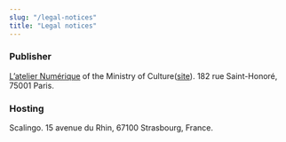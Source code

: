 ```yaml
---
slug: "/legal-notices"
title: "Legal notices"
---
```


### Publisher

[L’atelier Numérique](https://beta.gouv.fr/startups/?incubateur=culture) of the Ministry of Culture([site](https://www.culture.gouv.fr)). 182 rue Saint-Honoré, 75001 Paris.

### Hosting

Scalingo. 15 avenue du Rhin, 67100 Strasbourg, France.
